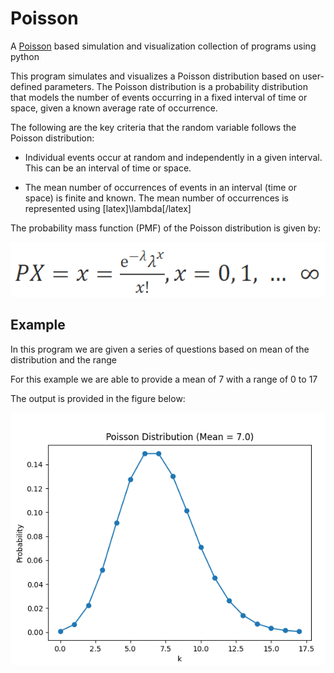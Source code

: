 # Poisson
A [Poisson](https://www.sciencedirect.com/topics/agricultural-and-biological-sciences/poisson-distribution#:~:text=The%20PMF%20of%20the%20Poisson,distribution%20is%20the%20sample%20mean.) based simulation and visualization collection of programs using python


This program simulates and visualizes a Poisson distribution based on user-defined parameters. The Poisson distribution is a probability distribution that models the number of events occurring in a fixed interval of time or space, given a known average rate of occurrence.


The following are the key criteria that the random variable follows the Poisson distribution:

- Individual events occur at random and independently in a given interval. This can be an interval of time or space.

- The mean number of occurrences of events in an interval (time or space) is finite and known. The mean number of occurrences is represented using [latex]\lambda[/latex]


The probability mass function (PMF) of the Poisson distribution is given by:

<img src="/img/poisson2.png" title="PMF" alt="PMF">

## Example

In this program we are given a series of questions based on mean of the distribution and the range 

For this example we are able to provide a mean of 7 with a range of 0 to 17


The output is provided in the figure below:

<img src="/img/figure1.png" title="figure1" alt="figure1">

